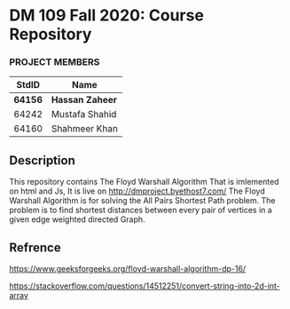 # DM 109 Fall 2020: Course Repository #
### PROJECT MEMBERS ###
StdID | Name
------------ | -------------
**64156** | **Hassan Zaheer** <!--this is the group leader in bold-->
64242 | Mustafa Shahid
64160 | Shahmeer Khan
<!-- Replace name and student ids with acutally group member names and ids-->

## Description ##
This repository contains The Floyd Warshall Algorithm That is imlemented on html and Js, It is live on
http://dmproject.byethost7.com/
The Floyd Warshall Algorithm is for solving the All Pairs Shortest Path problem. 
The problem is to find shortest distances between every pair of vertices in a given edge weighted directed Graph.

## Refrence ##
https://www.geeksforgeeks.org/floyd-warshall-algorithm-dp-16/

https://stackoverflow.com/questions/14512251/convert-string-into-2d-int-array
